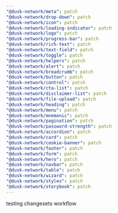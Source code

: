 ```yaml
---
"@dusk-network/meta": patch
"@dusk-network/drop-down": patch
"@dusk-network/icon": patch
"@dusk-network/loading-indicator": patch
"@dusk-network/logo": patch
"@dusk-network/progress-bar": patch
"@dusk-network/rich-text": patch
"@dusk-network/text-field": patch
"@dusk-network/toggle": patch
"@dusk-network/helpers": patch
"@dusk-network/alert": patch
"@dusk-network/breadcrumb": patch
"@dusk-network/button": patch
"@dusk-network/control": patch
"@dusk-network/cta-list": patch
"@dusk-network/disclaimer-list": patch
"@dusk-network/file-upload": patch
"@dusk-network/heading": patch
"@dusk-network/menu": patch
"@dusk-network/mnemonic": patch
"@dusk-network/pagination": patch
"@dusk-network/password-strength": patch
"@dusk-network/accordion": patch
"@dusk-network/card": patch
"@dusk-network/cookie-banner": patch
"@dusk-network/footer": patch
"@dusk-network/form": patch
"@dusk-network/hero": patch
"@dusk-network/navbar": patch
"@dusk-network/table": patch
"@dusk-network/wizard": patch
"@dusk-network/styles": patch
"@dusk-network/storybook": patch
---
```


testing changesets workflow
